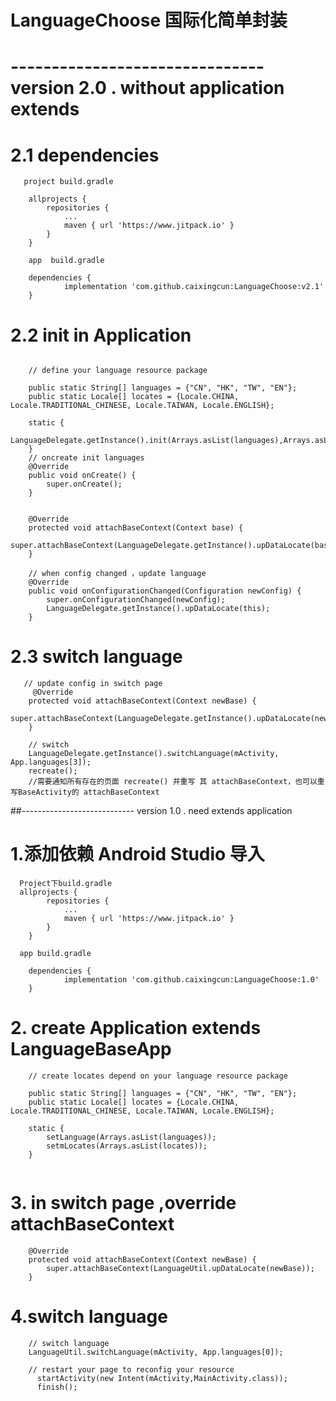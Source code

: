 # LanguageChoose 国际化简单封装


# ------------------------------- version 2.0 . without application extends

# 2.1 dependencies
~~~
   project build.gradle 
   
    allprojects {
		repositories {
			...
			maven { url 'https://www.jitpack.io' }
		}
	}
	
	app  build.gradle
  
  	dependencies {
	        implementation 'com.github.caixingcun:LanguageChoose:v2.1'
	}
~~~

# 2.2 init in Application
~~~
    	
    // define your language resource package
    
    public static String[] languages = {"CN", "HK", "TW", "EN"};
    public static Locale[] locates = {Locale.CHINA, Locale.TRADITIONAL_CHINESE, Locale.TAIWAN, Locale.ENGLISH};

    static {
          LanguageDelegate.getInstance().init(Arrays.asList(languages),Arrays.asList(locates));
    }
    // oncreate init languages
    @Override
    public void onCreate() {
        super.onCreate();
    }
    
    
    @Override
    protected void attachBaseContext(Context base) {
        super.attachBaseContext(LanguageDelegate.getInstance().upDataLocate(base));
    }
    
    // when config changed ，update language 
    @Override
    public void onConfigurationChanged(Configuration newConfig) {
        super.onConfigurationChanged(newConfig);
        LanguageDelegate.getInstance().upDataLocate(this);
    }
~~~

# 2.3 switch language
~~~
   // update config in switch page 
     @Override
    protected void attachBaseContext(Context newBase) {
        super.attachBaseContext(LanguageDelegate.getInstance().upDataLocate(newBase));
    }
   
    // switch 
    LanguageDelegate.getInstance().switchLanguage(mActivity, App.languages[3]);
    recreate();
    //需要通知所有存在的页面 recreate() 并重写 其 attachBaseContext，也可以重写BaseActivity的 attachBaseContext 
~~~



##---------------------------- version 1.0 . need extends application

# 1.添加依赖  Android Studio 导入
~~~
  Project下build.gradle
  allprojects {
		repositories {
			...
			maven { url 'https://www.jitpack.io' }
		}
	}
  
  app build.gradle
  
  	dependencies {
	        implementation 'com.github.caixingcun:LanguageChoose:1.0'
	}
~~~
  
# 2. create Application extends  LanguageBaseApp
  
~~~
    // create locates depend on your language resource package
    
    public static String[] languages = {"CN", "HK", "TW", "EN"};
    public static Locale[] locates = {Locale.CHINA, Locale.TRADITIONAL_CHINESE, Locale.TAIWAN, Locale.ENGLISH};

    static {
        setLanguage(Arrays.asList(languages));
        setmLocates(Arrays.asList(locates));
    }
    
~~~

# 3. in switch page ,override attachBaseContext 
~~~
    @Override
    protected void attachBaseContext(Context newBase) {
        super.attachBaseContext(LanguageUtil.upDataLocate(newBase));
    }
~~~
 
#  4.switch language
~~~
    // switch language 
    LanguageUtil.switchLanguage(mActivity, App.languages[0]); 
    
    // restart your page to reconfig your resource
      startActivity(new Intent(mActivity,MainActivity.class));
      finish();
~~~

  
  






  
